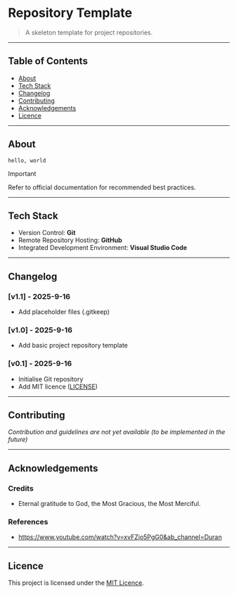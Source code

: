 # Repository Template

> A skeleton template for project repositories.

---

## Table of Contents

-   [About](#about)
-   [Tech Stack](#tech-stack)
-   [Changelog](#changelog)
-   [Contributing](#contributing)
-   [Acknowledgements](#acknowledgements)
-   [Licence](#licence)

---

## About

<TODO>

```
hello, world
```

> [!IMPORTANT]
> Refer to official documentation for recommended best practices.

---

## Tech Stack

-   Version Control: **Git**
-   Remote Repository Hosting: **GitHub**
-   Integrated Development Environment: **Visual Studio Code**

---

## Changelog

### [v1.1] - 2025-9-16

-   Add placeholder files (.gitkeep)

### [v1.0] - 2025-9-16

-   Add basic project repository template

### [v0.1] - 2025-9-16

-   Initialise Git repository
-   Add MIT licence ([LICENSE](LICENSE))

---

## Contributing

_Contribution and guidelines are not yet available (to be implemented in the future)_

---

## Acknowledgements

### Credits

-   Eternal gratitude to God, the Most Gracious, the Most Merciful.

### References

-   https://www.youtube.com/watch?v=xvFZjo5PgG0&ab_channel=Duran

---

## Licence

This project is licensed under the [MIT Licence](LICENSE).
